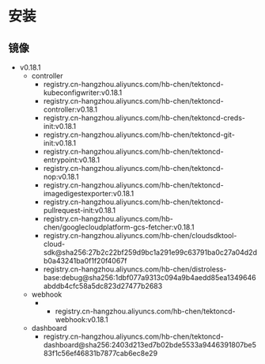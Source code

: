 # 安装

## 镜像

- v0.18.1
    - controller
        - registry.cn-hangzhou.aliyuncs.com/hb-chen/tektoncd-kubeconfigwriter:v0.18.1
        - registry.cn-hangzhou.aliyuncs.com/hb-chen/tektoncd-controller:v0.18.1
        - registry.cn-hangzhou.aliyuncs.com/hb-chen/tektoncd-creds-init:v0.18.1
        - registry.cn-hangzhou.aliyuncs.com/hb-chen/tektoncd-git-init:v0.18.1
        - registry.cn-hangzhou.aliyuncs.com/hb-chen/tektoncd-entrypoint:v0.18.1
        - registry.cn-hangzhou.aliyuncs.com/hb-chen/tektoncd-nop:v0.18.1
        - registry.cn-hangzhou.aliyuncs.com/hb-chen/tektoncd-imagedigestexporter:v0.18.1
        - registry.cn-hangzhou.aliyuncs.com/hb-chen/tektoncd-pullrequest-init:v0.18.1
        - registry.cn-hangzhou.aliyuncs.com/hb-chen/googlecloudplatform-gcs-fetcher:v0.18.1
        - registry.cn-hangzhou.aliyuncs.com/hb-chen/cloudsdktool-cloud-sdk@sha256:27b2c22bf259d9bc1a291e99c63791ba0c27a04d2db0a43241ba0f1f20f4067f
        - registry.cn-hangzhou.aliyuncs.com/hb-chen/distroless-base:debug@sha256:1dbf077a9313c094a9b4aedd85ea1349646abddb4cfc58a5dc823d27477b2683
    - webhook
        - - registry.cn-hangzhou.aliyuncs.com/hb-chen/tektoncd-webhook:v0.18.1
    - dashboard
        - registry.cn-hangzhou.aliyuncs.com/hb-chen/tektoncd-dashboard@sha256:2403d213ed7b02bde5533a9446391807be583f1c56ef46831b7877cab6ec8e29
